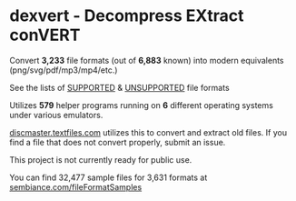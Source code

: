 # dexvert - **D**ecompress **EX**tract con**VERT**
Convert **3,233** file formats (out of **6,883** known) into modern equivalents (png/svg/pdf/mp3/mp4/etc.)

See the lists of [SUPPORTED](SUPPORTED.md) & [UNSUPPORTED](UNSUPPORTED.md) file formats

Utilizes **579** helper programs running on **6** different operating systems under various emulators.

[discmaster.textfiles.com](http://discmaster.textfiles.com/) utilizes this to convert and extract old files. If you find a file that does not convert properly, submit an issue.

This project is not currently ready for public use.

You can find 32,477 sample files for 3,631 formats at [sembiance.com/fileFormatSamples](https://sembiance.com/fileFormatSamples/)
